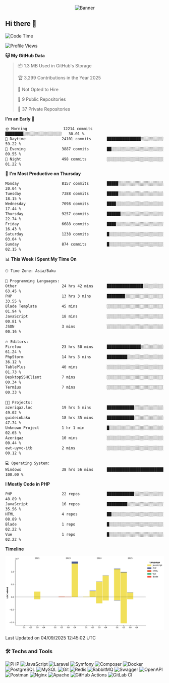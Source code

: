 <!--WALLPAPER-->
<p align='center'>
  <img src='assets/wallpapers/9.gif' alt='Banner'>
</p>
<!--/WALLPAPER-->

## Hi there 👋

<!--START_SECTION:waka-->
![Code Time](http://img.shields.io/badge/Code%20Time-228%20hrs%2029%20mins-blue)

![Profile Views](http://img.shields.io/badge/Profile%20Views-0-blue)

**🐱 My GitHub Data** 

> 📦 1.3 MB Used in GitHub's Storage 
 > 
> 🏆 3,299 Contributions in the Year 2025
 > 
> 🚫 Not Opted to Hire
 > 
> 📜 9 Public Repositories 
 > 
> 🔑 37 Private Repositories 
 > 
**I'm an Early 🐤** 

```text
🌞 Morning                12214 commits       ████████░░░░░░░░░░░░░░░░░   30.01 % 
🌆 Daytime                24101 commits       ███████████████░░░░░░░░░░   59.22 % 
🌃 Evening                3887 commits        ██░░░░░░░░░░░░░░░░░░░░░░░   09.55 % 
🌙 Night                  498 commits         ░░░░░░░░░░░░░░░░░░░░░░░░░   01.22 % 
```
📅 **I'm Most Productive on Thursday** 

```text
Monday                   8157 commits        █████░░░░░░░░░░░░░░░░░░░░   20.04 % 
Tuesday                  7388 commits        █████░░░░░░░░░░░░░░░░░░░░   18.15 % 
Wednesday                7098 commits        ████░░░░░░░░░░░░░░░░░░░░░   17.44 % 
Thursday                 9257 commits        ██████░░░░░░░░░░░░░░░░░░░   22.74 % 
Friday                   6688 commits        ████░░░░░░░░░░░░░░░░░░░░░   16.43 % 
Saturday                 1238 commits        █░░░░░░░░░░░░░░░░░░░░░░░░   03.04 % 
Sunday                   874 commits         █░░░░░░░░░░░░░░░░░░░░░░░░   02.15 % 
```


📊 **This Week I Spent My Time On** 

```text
🕑︎ Time Zone: Asia/Baku

💬 Programming Languages: 
Other                    24 hrs 42 mins      ████████████████░░░░░░░░░   63.45 % 
PHP                      13 hrs 3 mins       ████████░░░░░░░░░░░░░░░░░   33.55 % 
Blade Template           45 mins             ░░░░░░░░░░░░░░░░░░░░░░░░░   01.94 % 
JavaScript               18 mins             ░░░░░░░░░░░░░░░░░░░░░░░░░   00.81 % 
JSON                     3 mins              ░░░░░░░░░░░░░░░░░░░░░░░░░   00.16 % 

🔥 Editors: 
Firefox                  23 hrs 50 mins      ███████████████░░░░░░░░░░   61.24 % 
PhpStorm                 14 hrs 3 mins       █████████░░░░░░░░░░░░░░░░   36.12 % 
TablePlus                40 mins             ░░░░░░░░░░░░░░░░░░░░░░░░░   01.73 % 
DesktopSSHClient         7 mins              ░░░░░░░░░░░░░░░░░░░░░░░░░   00.34 % 
Termius                  7 mins              ░░░░░░░░░░░░░░░░░░░░░░░░░   00.33 % 

🐱‍💻 Projects: 
azeriqaz.loc             19 hrs 5 mins       ████████████░░░░░░░░░░░░░   49.02 % 
guideinbaku              18 hrs 35 mins      ████████████░░░░░░░░░░░░░   47.74 % 
Unknown Project          1 hr 1 min          █░░░░░░░░░░░░░░░░░░░░░░░░   02.65 % 
Azeriqaz                 10 mins             ░░░░░░░░░░░░░░░░░░░░░░░░░   00.44 % 
ewt-uyvc-itb             2 mins              ░░░░░░░░░░░░░░░░░░░░░░░░░   00.12 % 

💻 Operating System: 
Windows                  38 hrs 56 mins      █████████████████████████   100.00 % 
```

**I Mostly Code in PHP** 

```text
PHP                      22 repos            ████████████░░░░░░░░░░░░░   48.89 % 
JavaScript               16 repos            █████████░░░░░░░░░░░░░░░░   35.56 % 
HTML                     4 repos             ██░░░░░░░░░░░░░░░░░░░░░░░   08.89 % 
Blade                    1 repo              █░░░░░░░░░░░░░░░░░░░░░░░░   02.22 % 
Vue                      1 repo              █░░░░░░░░░░░░░░░░░░░░░░░░   02.22 % 
```



**Timeline**

![Lines of Code chart](https://raw.githubusercontent.com/feridnesibzade/feridnesibzade/main/assets/bar_graph.png)


 Last Updated on 04/09/2025 12:45:02 UTC
<!--END_SECTION:waka-->

### 🛠️ Techs and Tools

![PHP](https://img.shields.io/badge/PHP-777BB4?style=for-the-badge&logo=php&logoColor=white)
![JavaScript](https://img.shields.io/badge/JavaScript-F7DF1E?style=for-the-badge&logo=javascript&logoColor=000)
![Laravel](https://img.shields.io/badge/Laravel-F55247?style=for-the-badge&logo=laravel&logoColor=white)
![Symfony](https://img.shields.io/badge/Symfony-000000?style=for-the-badge&logo=symfony&logoColor=white)
![Composer](https://img.shields.io/badge/Composer-885630?style=for-the-badge&logo=composer&logoColor=white)
![Docker](https://img.shields.io/badge/Docker-2496ED?style=for-the-badge&logo=docker&logoColor=white)
![PostgreSQL](https://img.shields.io/badge/PostgreSQL-4169E1?style=for-the-badge&logo=postgresql&logoColor=white)
![MySQL](https://img.shields.io/badge/MySQL-4479A1?style=for-the-badge&logo=mysql&logoColor=white)
![Git](https://img.shields.io/badge/Git-F05032?style=for-the-badge&logo=git&logoColor=white)
![Redis](https://img.shields.io/badge/Redis-DC382D?style=for-the-badge&logo=redis&logoColor=white)
![RabbitMQ](https://img.shields.io/badge/RabbitMQ-FF6600?style=for-the-badge&logo=rabbitmq&logoColor=white)
![Swagger](https://img.shields.io/badge/Swagger-85EA2D?style=for-the-badge&logo=swagger&logoColor=black)
![OpenAPI](https://img.shields.io/badge/OpenAPI-6BA539?style=for-the-badge&logo=openapiinitiative&logoColor=white)
![Postman](https://img.shields.io/badge/Postman-FF6C37?style=for-the-badge&logo=postman&logoColor=white)
![Nginx](https://img.shields.io/badge/Nginx-009639?style=for-the-badge&logo=nginx&logoColor=white)
![Apache](https://img.shields.io/badge/Apache-D22128?style=for-the-badge&logo=apache&logoColor=white)
![GitHub Actions](https://img.shields.io/badge/GitHub%20Actions-2088FF?style=for-the-badge&logo=githubactions&logoColor=white)
![GitLab CI](https://img.shields.io/badge/GitLab%20CI-FC6D26?style=for-the-badge&logo=gitlab&logoColor=white)

